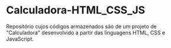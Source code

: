 # Calculadora-HTML_CSS_JS
Repositório cujos códigos armazenados são de um projeto de "Calculadora" desenvolvido a partir das linguagens HTML, CSS e JavaScript.
